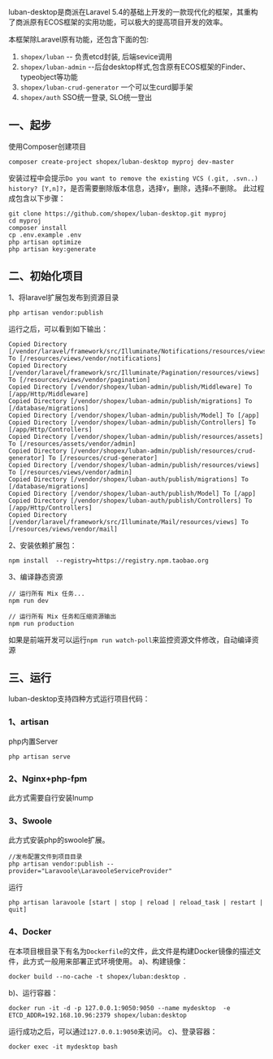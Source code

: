 luban-desktop是商派在Laravel 5.4的基础上开发的一款现代化的框架，其重构了商派原有ECOS框架的实用功能，可以极大的提高项目开发的效率。

本框架除Laravel原有功能，还包含下面的包:
1. `shopex/luban` -- 负责etcd封装, 后端sevice调用
2. `shopex/luban-admin` --后台desktop样式,包含原有ECOS框架的Finder、typeobject等功能
3. `shopex/luban-crud-generator` 一个可以生curd脚手架
4. `shopex/auth` SSO统一登录, SLO统一登出
## 一、起步
使用Composer创建项目
```
composer create-project shopex/luban-desktop myproj dev-master
```
安装过程中会提示`Do you want to remove the existing VCS (.git, .svn..) history? [Y,n]?`，是否需要删除版本信息，选择`Y`，删除，选择`n`不删除。
此过程成包含以下步骤：
```
git clone https://github.com/shopex/luban-desktop.git myproj
cd myproj
composer install
cp .env.example .env
php artisan optimize
php artisan key:generate
```
## 二、初始化项目
1、将laravel扩展包发布到资源目录
```
php artisan vendor:publish
```
运行之后，可以看到如下输出：
```
Copied Directory [/vendor/laravel/framework/src/Illuminate/Notifications/resources/views] To [/resources/views/vendor/notifications]
Copied Directory [/vendor/laravel/framework/src/Illuminate/Pagination/resources/views] To [/resources/views/vendor/pagination]
Copied Directory [/vendor/shopex/luban-admin/publish/Middleware] To [/app/Http/Middleware]
Copied Directory [/vendor/shopex/luban-admin/publish/migrations] To [/database/migrations]
Copied Directory [/vendor/shopex/luban-admin/publish/Model] To [/app]
Copied Directory [/vendor/shopex/luban-admin/publish/Controllers] To [/app/Http/Controllers]
Copied Directory [/vendor/shopex/luban-admin/publish/resources/assets] To [/resources/assets/vendor/admin]
Copied Directory [/vendor/shopex/luban-admin/publish/resources/crud-generator] To [/resources/crud-generator]
Copied Directory [/vendor/shopex/luban-admin/publish/resources/views] To [/resources/views/vendor/admin]
Copied Directory [/vendor/shopex/luban-auth/publish/migrations] To [/database/migrations]
Copied Directory [/vendor/shopex/luban-auth/publish/Model] To [/app]
Copied Directory [/vendor/shopex/luban-auth/publish/Controllers] To [/app/Http/Controllers]
Copied Directory [/vendor/laravel/framework/src/Illuminate/Mail/resources/views] To [/resources/views/vendor/mail]
```
2、安装依赖扩展包：
```
npm install  --registry=https://registry.npm.taobao.org
```
3、编译静态资源
```
// 运行所有 Mix 任务...
npm run dev

// 运行所有 Mix 任务和压缩资源输出
npm run production

```
如果是前端开发可以运行`npm run watch-poll`来监控资源文件修改，自动编译资源
## 三、运行
luban-desktop支持四种方式运行项目代码：
### 1、artisan
php内置Server
```
php artisan serve
```
### 2、Nginx+php-fpm
此方式需要自行安装lnump
### 3、Swoole
此方式安装php的swoole扩展。
```
//发布配置文件到项目目录
php artisan vendor:publish --provider="Laravoole\LaravooleServiceProvider"
```
运行
```
php artisan laravoole [start | stop | reload | reload_task | restart | quit]
```
### 4、Docker
在本项目根目录下有名为`Dockerfile`的文件，此文件是构建Docker镜像的描述文件，此方式一般用来部署正式环境使用。
 a)、构建镜像：
```
docker build --no-cache -t shopex/luban:desktop .
```
b)、运行容器：
```
docker run -it -d -p 127.0.0.1:9050:9050 --name mydesktop  -e ETCD_ADDR=192.168.10.96:2379 shopex/luban:desktop
```
运行成功之后，可以通过`127.0.0.1:9050`来访问。
c)、登录容器：
```
docker exec -it mydesktop bash
```
